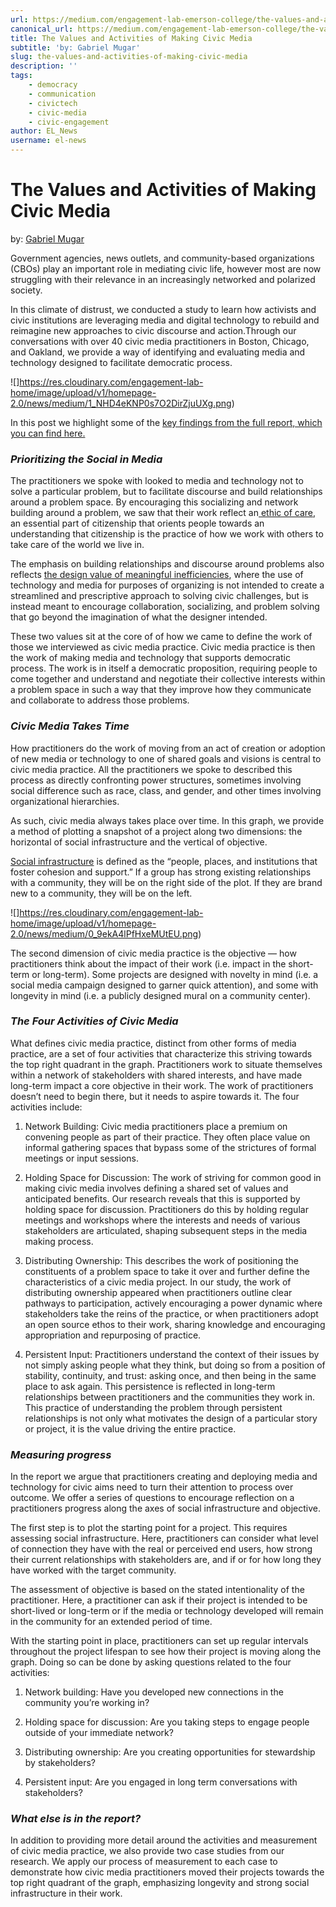 ```yaml
---
url: https://medium.com/engagement-lab-emerson-college/the-values-and-activities-of-making-civic-media-6273c5724bc2
canonical_url: https://medium.com/engagement-lab-emerson-college/the-values-and-activities-of-making-civic-media-6273c5724bc2
title: The Values and Activities of Making Civic Media
subtitle: 'by: Gabriel Mugar'
slug: the-values-and-activities-of-making-civic-media
description: ''
tags:
    - democracy
    - communication
    - civictech
    - civic-media
    - civic-engagement
author: EL_News
username: el-news
---
```


# **The Values and Activities of Making Civic Media**

by: [Gabriel Mugar]()

Government agencies, news outlets, and community-based organizations (CBOs) play an important role in mediating civic life, however most are now struggling with their relevance in an increasingly networked and polarized society.

In this climate of distrust, we conducted a study to learn how activists and civic institutions are leveraging media and digital technology to rebuild and reimagine new approaches to civic discourse and action.Through our conversations with over 40 civic media practitioners in Boston, Chicago, and Oakland, we provide a way of identifying and evaluating media and technology designed to facilitate democratic process.

![]https://res.cloudinary.com/engagement-lab-home/image/upload/v1/homepage-2.0/news/medium/1_NHD4eKNP0s7O2DirZjuUXg.png)

In this post we highlight some of the [key findings from the full report, which you can find here.](https://elab.emerson.edu/projects/civic-media-practice)

### _Prioritizing the Social in Media_

The practitioners we spoke with looked to media and technology not to solve a particular problem, but to facilitate discourse and build relationships around a problem space. By encouraging this socializing and network building around a problem, we saw that their work reflect an[ ethic of care](https://books.google.com/books?hl=en&lr=&id=xAvD_vr_-YEC&oi=fnd&pg=PR9&dq=tronto+ethics+of+care&ots=fOlytkgU0K&sig=8O-F2EHDKspqiAqOZ3Z8mxsiOfw#v=onepage&q=tronto%20ethics%20of%20care&f=false), an essential part of citizenship that orients people towards an understanding that citizenship is the practice of how we work with others to take care of the world we live in.

The emphasis on building relationships and discourse around problems also reflects [the design value of meaningful inefficiencies](https://books.google.com/books?hl=en&lr=&id=eQmVDAAAQBAJ&oi=fnd&pg=PA243&dq=meaningful+inefficiencies&ots=NohyxZF53x&sig=hnvHK950XnY7-iiAvl5nGLoUC9Q#v=onepage&q=meaningful%20inefficiencies&f=false), where the use of technology and media for purposes of organizing is not intended to create a streamlined and prescriptive approach to solving civic challenges, but is instead meant to encourage collaboration, socializing, and problem solving that go beyond the imagination of what the designer intended.

These two values sit at the core of of how we came to define the work of those we interviewed as civic media practice. Civic media practice is then the work of making media and technology that supports democratic process. The work is in itself a democratic proposition, requiring people to come together and understand and negotiate their collective interests within a problem space in such a way that they improve how they communicate and collaborate to address those problems.

### _Civic Media Takes Time_

How practitioners do the work of moving from an act of creation or adoption of new media or technology to one of shared goals and visions is central to civic media practice. All the practitioners we spoke to described this process as directly confronting power structures, sometimes involving social difference such as race, class, and gender, and other times involving organizational hierarchies.

As such, civic media always takes place over time. In this graph, we provide a method of plotting a snapshot of a project along two dimensions: the horizontal of social infrastructure and the vertical of objective.

[Social infrastructure](https://www.wired.com/2016/10/klinenberg-transforming-communities-to-survive-climate-change/) is defined as the “people, places, and institutions that foster cohesion and support.” If a group has strong existing relationships with a community, they will be on the right side of the plot. If they are brand new to a community, they will be on the left.

![]https://res.cloudinary.com/engagement-lab-home/image/upload/v1/homepage-2.0/news/medium/0_9ekA4lPfHxeMUtEU.png)

The second dimension of civic media practice is the objective — how practitioners think about the impact of their work (i.e. impact in the short-term or long-term). Some projects are designed with novelty in mind (i.e. a social media campaign designed to garner quick attention), and some with longevity in mind (i.e. a publicly designed mural on a community center).

### _The Four Activities of Civic Media_

What defines civic media practice, distinct from other forms of media practice, are a set of four activities that characterize this striving towards the top right quadrant in the graph. Practitioners work to situate themselves within a network of stakeholders with shared interests, and have made long-term impact a core objective in their work. The work of practitioners doesn’t need to begin there, but it needs to aspire towards it. The four activities include:

1. Network Building: Civic media practitioners place a premium on convening people as part of their practice. They often place value on informal gathering spaces that bypass some of the strictures of formal meetings or input sessions.

1. Holding Space for Discussion: The work of striving for common good in making civic media involves defining a shared set of values and anticipated benefits. Our research reveals that this is supported by holding space for discussion. Practitioners do this by holding regular meetings and workshops where the interests and needs of various stakeholders are articulated, shaping subsequent steps in the media making process.

1. Distributing Ownership: This describes the work of positioning the constituents of a problem space to take it over and further define the characteristics of a civic media project. In our study, the work of distributing ownership appeared when practitioners outline clear pathways to participation, actively encouraging a power dynamic where stakeholders take the reins of the practice, or when practitioners adopt an open source ethos to their work, sharing knowledge and encouraging appropriation and repurposing of practice.

1. Persistent Input: Practitioners understand the context of their issues by not simply asking people what they think, but doing so from a position of stability, continuity, and trust: asking once, and then being in the same place to ask again. This persistence is reflected in long-term relationships between practitioners and the communities they work in. This practice of understanding the problem through persistent relationships is not only what motivates the design of a particular story or project, it is the value driving the entire practice.

### _Measuring progress_

In the report we argue that practitioners creating and deploying media and technology for civic aims need to turn their attention to process over outcome. We offer a series of questions to encourage reflection on a practitioners progress along the axes of social infrastructure and objective.

The first step is to plot the starting point for a project. This requires assessing social infrastructure. Here, practitioners can consider what level of connection they have with the real or perceived end users, how strong their current relationships with stakeholders are, and if or for how long they have worked with the target community.

The assessment of objective is based on the stated intentionality of the practitioner. Here, a practitioner can ask if their project is intended to be short-lived or long-term or if the media or technology developed will remain in the community for an extended period of time.

With the starting point in place, practitioners can set up regular intervals throughout the project lifespan to see how their project is moving along the graph. Doing so can be done by asking questions related to the four activities:

1. Network building: Have you developed new connections in the community you’re working in?

1. Holding space for discussion: Are you taking steps to engage people outside of your immediate network?

1. Distributing ownership: Are you creating opportunities for stewardship by stakeholders?

1. Persistent input: Are you engaged in long term conversations with stakeholders?

### _What else is in the report?_

In addition to providing more detail around the activities and measurement of civic media practice, we also provide two case studies from our research. We apply our process of measurement to each case to demonstrate how civic media practitioners moved their projects towards the top right quadrant of the graph, emphasizing longevity and strong social infrastructure in their work.
